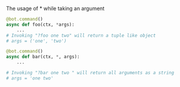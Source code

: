 The usage of * while taking an argument

```python
@bot.command()
async def foo(ctx, *args):
    ...
# Invoking "?foo one two" will return a tuple like object
# args = ('one', 'two')

@bot.command()
async def bar(ctx, *, args):
    ...

# Invoking "?bar one two " will return all arguments as a string
# args = 'one two'
```
